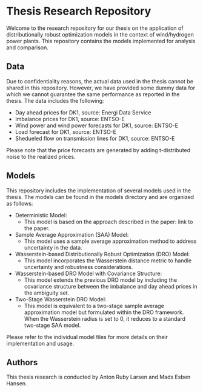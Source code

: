 # Thesis Research Repository

Welcome to the research repository for our thesis on the application of distributionally robust optimization models in the context of wind/hydrogen power plants. This repository contains the models implemented for analysis and comparison.

## Data
Due to confidentiality reasons, the actual data used in the thesis cannot be shared in this repository. However, we have provided some dummy data for which we cannot guarantee the same performance as reported in the thesis. The data includes the following:

* Day ahead prices for DK1, source: Energi Data Service 
* Imbalance prices for DK1, source: ENTSO-E
* Wind power and wind power forecasts for DK1, source: ENTSO-E
* Load forecast for DK1, source: ENTSO-E
* Shedueled flow on transmission lines for DK1, source: ENTSO-E

Please note that the price forecasts are generated by adding t-distributed noise to the realized prices.

## Models
This repository includes the implementation of several models used in the thesis. The models can be found in the models directory and are organized as follows:

* Deterministic Model: 
  * This model is based on the approach described in the paper: link to the paper.
* Sample Average Approximation (SAA) Model:
  * This model uses a sample average approximation method to address uncertainty in the data.
* Wasserstein-based Distributionally Robust Optimization (DRO) Model:
  * This model incorporates the Wasserstein distance metric to handle uncertainty and robustness considerations.
* Wasserstein-based DRO Model with Covariance Structure:
  * This model extends the previous DRO model by including the covariance structure between the imbalance and day ahead prices in the ambiguity set.
* Two-Stage Wasserstein DRO Model:
  * This model is equivalent to a two-stage sample average approximation model but formulated within the DRO framework. When the Wasserstein radius is set to 0, it reduces to a standard two-stage SAA model.

Please refer to the individual model files for more details on their implementation and usage.

## Authors
This thesis research is conducted by Anton Ruby Larsen and Mads Esben Hansen. 
